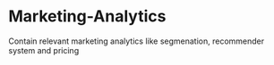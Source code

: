 # Marketing-Analytics
Contain relevant marketing analytics like segmenation, recommender system and pricing
